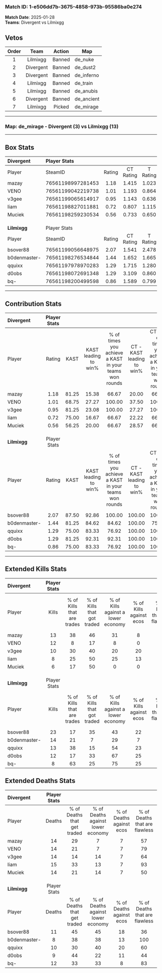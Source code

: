 ### Match ID: 1-e506dd7b-3675-4858-973b-95586ba0e274  
**Match Date**: 2025-01-28  
**Teams**: Divergent vs Lilmixgg  

## Vetos  

| Order | Team | Action | Map |
| :---: | :--: | :----: | --- |
| 1 | Lilmixgg | Banned | de_nuke |
| 2 | Divergent | Banned | de_dust2 |
| 3 | Divergent | Banned | de_inferno |
| 4 | Lilmixgg | Banned | de_train |
| 5 | Lilmixgg | Banned | de_anubis |
| 6 | Divergent | Banned | de_ancient |
| 7 | Lilmixgg | Picked | de_mirage |

---  

### **Map**: de_mirage - Divergent (3) vs Lilmixgg (13)  
---  

## Box Stats  

| **Divergent** | Player Stats      |        |           |          |       |       |       |         |        |      |     |
| :- | :- | :-: | :-: | :-: | :-: | :-: | :-: | :-: | :-: | :-: | :-: |
| Player        | SteamID           | Rating | CT Rating | T Rating | KAST  |  ADR  | Kills | Assists | Deaths | K/D  | HS% |
| mazay         | 76561198997281453 |  1.18  |   1.415   |  1.023   | 81.25 | 83.9  |  13   |    4    |   14   | 0.93 | 53  |
| VENO          | 76561199042219738 |  1.01  |   1.193   |  0.864   | 68.75 | 75.9  |  12   |    3    |   14   | 0.86 | 50  |
| v3gee         | 76561199065614917 |  0.95  |   1.143   |  0.636   | 81.25 | 63.3  |  10   |    3    |   14   | 0.71 | 50  |
| Iiam          | 76561198827011881 |  0.72  |   0.807   |  1.115   | 75.00 | 51.0  |   8   |    2    |   15   | 0.53 | 75  |
| Muciek        | 76561198259230534 |  0.56  |   0.733   |  0.650   | 56.25 | 64.3  |   6   |    4    |   14   | 0.43 | 16  |
|               |                   |        |           |          |       |       |       |         |        |      |     |
|               |                   |        |           |          |       |       |       |         |        |      |     |
|               |                   |        |           |          |       |       |       |         |        |      |     |
| **Lilmixgg**  | Player Stats      |        |           |          |       |       |       |         |        |      |     |
| Player        | SteamID           | Rating | CT Rating | T Rating | KAST  |  ADR  | Kills | Assists | Deaths | K/D  | HS% |
| bsover88      | 76561199056648975 |  2.07  |   1.541   |  2.478   | 87.50 | 149.8 |  23   |    3    |   11   | 2.09 | 60  |
| b0denmaster-  | 76561198276534844 |  1.44  |   1.652   |  1.665   | 81.25 | 86.1  |  14   |    3    |   8    | 1.75 | 28  |
| qquixx        | 76561197978970283 |  1.29  |   1.715   |  1.280   | 75.00 | 86.9  |  13   |    5    |   10   | 1.30 | 30  |
| d0obs         | 76561198072691348 |  1.29  |   3.109   |  0.860   | 81.25 | 79.6  |  12   |    5    |   9    | 1.33 | 41  |
| bq-           | 76561198200499598 |  0.86  |   1.589   |  0.799   | 75.00 | 59.6  |   8   |    5    |   12   | 0.67 | 62  |
---  

## Contribution Stats  

| **Divergent** | Player Stats |       |                      |                                                        |                           |                                                             |                          |                                                            |
| :- | :-: | :-: | :-: | :-: | :-: | :-: | :-: | :-: |
| Player        |    Rating    | KAST  | KAST leading to win% | % of times you achieve a KAST in your teams won rounds | CT - KAST leading to win% | CT - % of times you achieve a KAST in your teams won rounds | T - KAST leading to win% | T - % of times you achieve a KAST in your teams won rounds |
| mazay         |     1.18     | 81.25 |        15.38         |                         66.67                          |           20.00           |                            66.67                            |           0.00           |                            0.00                            |
| VENO          |     1.01     | 68.75 |        27.27         |                         100.00                         |           37.50           |                           100.00                            |           0.00           |                            0.00                            |
| v3gee         |     0.95     | 81.25 |        23.08         |                         100.00                         |           27.27           |                           100.00                            |           0.00           |                            0.00                            |
| Iiam          |     0.72     | 75.00 |        16.67         |                         66.67                          |           22.22           |                            66.67                            |           0.00           |                            0.00                            |
| Muciek        |     0.56     | 56.25 |        20.00         |                         66.67                          |           28.57           |                            66.67                            |           0.00           |                            0.00                            |
|               |              |       |                      |                                                        |                           |                                                             |                          |                                                            |
|               |              |       |                      |                                                        |                           |                                                             |                          |                                                            |
|               |              |       |                      |                                                        |                           |                                                             |                          |                                                            |
| **Lilmixgg**  | Player Stats |       |                      |                                                        |                           |                                                             |                          |                                                            |
| Player        |    Rating    | KAST  | KAST leading to win% | % of times you achieve a KAST in your teams won rounds | CT - KAST leading to win% | CT - % of times you achieve a KAST in your teams won rounds | T - KAST leading to win% | T - % of times you achieve a KAST in your teams won rounds |
| bsover88      |     2.07     | 87.50 |        92.86         |                         100.00                         |          100.00           |                           100.00                            |          90.00           |                           100.00                           |
| b0denmaster-  |     1.44     | 81.25 |        84.62         |                         84.62                          |          100.00           |                            75.00                            |          80.00           |                           88.89                            |
| qquixx        |     1.29     | 75.00 |        83.33         |                         76.92                          |          100.00           |                           100.00                            |          75.00           |                           66.67                            |
| d0obs         |     1.29     | 81.25 |        92.31         |                         92.31                          |          100.00           |                           100.00                            |          88.89           |                           88.89                            |
| bq-           |     0.86     | 75.00 |        83.33         |                         76.92                          |          100.00           |                           100.00                            |          75.00           |                           66.67                            |
---  

## Extended Kills Stats  

| **Divergent** | Player Stats |                            |                            |                                    |                         |                              |                                 |                                       |                    |           |
| :- | :-: | :-: | :-: | :-: | :-: | :-: | :-: | :-: | :-: | :-: |
| Player        |    Kills     | % of Kills that are trades | % of Kills that got traded | % of Kills against a lower economy | % of Kills against ecos | % of Kills that are flawless | % of Kills that are close duels | % of Kills that are assisted by flash | Pistol Round Kills | AWP Kills |
| mazay         |      13      |             38             |             46             |                 31                 |            8            |              46              |                8                |                   8                   |         0          |     0     |
| VENO          |      12      |             8              |             17             |                 8                  |            0            |              67              |                0                |                   0                   |         0          |     0     |
| v3gee         |      10      |             30             |             40             |                 20                 |           20            |              60              |               30                |                   0                   |         1          |     0     |
| Iiam          |      8       |             25             |             50             |                 25                 |           13            |              88              |               13                |                   0                   |         2          |     0     |
| Muciek        |      6       |             17             |             50             |                 0                  |            0            |              67              |                0                |                   0                   |         1          |     1     |
|               |              |                            |                            |                                    |                         |                              |                                 |                                       |                    |           |
|               |              |                            |                            |                                    |                         |                              |                                 |                                       |                    |           |
|               |              |                            |                            |                                    |                         |                              |                                 |                                       |                    |           |
| **Lilmixgg**  | Player Stats |                            |                            |                                    |                         |                              |                                 |                                       |                    |           |
| Player        |    Kills     | % of Kills that are trades | % of Kills that got traded | % of Kills against a lower economy | % of Kills against ecos | % of Kills that are flawless | % of Kills that are close duels | % of Kills that are assisted by flash | Pistol Round Kills | AWP Kills |
| bsover88      |      23      |             17             |             35             |                 43                 |           22            |              78              |                0                |                   9                   |         5          |     3     |
| b0denmaster-  |      14      |             21             |             7              |                 29                 |            7            |              93              |                0                |                   0                   |         2          |     4     |
| qquixx        |      13      |             38             |             15             |                 54                 |           23            |              38              |                0                |                   0                   |         2          |     3     |
| d0obs         |      12      |             17             |             33             |                 67                 |           25            |              58              |                0                |                   0                   |         1          |     0     |
| bq-           |      8       |             63             |             25             |                 75                 |           25            |              88              |               13                |                   0                   |         0          |     0     |
## Extended Deaths Stats  

| **Divergent** | Player Stats |                             |                                   |                          |                               |                            |                           |               |
| :- | :-: | :-: | :-: | :-: | :-: | :-: | :-: | :-: |
| Player        |    Deaths    | % of Deaths that get traded | % of Deaths against lower economy | % of Deaths against ecos | % of Deaths that are flawless | % of Deaths that are close | % of Deaths while blinded | Deaths to AWP |
| mazay         |      14      |             29              |                 7                 |            7             |              57               |             0              |             7             |       1       |
| VENO          |      14      |             21              |                 7                 |            7             |              79               |             0              |             0             |       1       |
| v3gee         |      14      |             14              |                14                 |            7             |              64               |             7              |             0             |       2       |
| Iiam          |      15      |             33              |                13                 |            7             |              93               |             0              |             0             |       3       |
| Muciek        |      14      |             21              |                14                 |            7             |              50               |             0              |             7             |       3       |
|               |              |                             |                                   |                          |                               |                            |                           |               |
|               |              |                             |                                   |                          |                               |                            |                           |               |
|               |              |                             |                                   |                          |                               |                            |                           |               |
| **Lilmixgg**  | Player Stats |                             |                                   |                          |                               |                            |                           |               |
| Player        |    Deaths    | % of Deaths that get traded | % of Deaths against lower economy | % of Deaths against ecos | % of Deaths that are flawless | % of Deaths that are close | % of Deaths while blinded | Deaths to AWP |
| bsover88      |      11      |             45              |                45                 |            18            |              36               |             18             |             0             |       0       |
| b0denmaster-  |      8       |             38              |                38                 |            13            |              100              |             0              |             0             |       0       |
| qquixx        |      10      |             30              |                40                 |            20            |              60               |             20             |             0             |       1       |
| d0obs         |      9       |             44              |                22                 |            11            |              44               |             11             |            11             |       0       |
| bq-           |      12      |             33              |                33                 |            8             |              83               |             0              |             0             |       0       |

